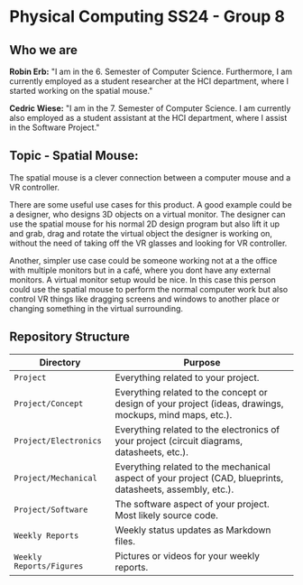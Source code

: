 # Physical Computing SS24 - Group 8

## Who we are

**Robin Erb:**
"I am in the 6. Semester of Computer Science. Furthermore, I am currently employed as a student researcher at the HCI department, where I started working on the spatial mouse."

**Cedric Wiese:**
"I am in the 7. Semester of Computer Science. I am currently also employed as a student assistant at the HCI department, where I assist in the Software Project."


## Topic - Spatial Mouse:

The spatial mouse is a clever connection between a computer mouse and a VR controller. 

There are some useful use cases for this product. 
A good example could be a designer, who designs 3D objects on a virtual monitor. The designer can use the spatial mouse for his normal 2D design program but also lift it up and grab, drag and rotate the virtual object the designer is working on, without the need of taking off the VR glasses and looking for VR controller. 

Another, simpler use case could be someone working not at a the office with multiple monitors but in a café, where you dont have any external monitors. A virtual monitor setup would be nice. In this case this person could use the spatial mouse to perform the normal computer work but also control VR things like dragging screens and windows to another place or changing something in the virtual surrounding.


## Repository Structure

| Directory | Purpose |
|-----------|---------|
| `Project` | Everything related to your project. |
| `Project/Concept` | Everything related to the concept or design of your project (ideas, drawings, mockups, mind maps, etc.). |
| `Project/Electronics` | Everything related to the electronics of your project (circuit diagrams, datasheets, etc.). |
| `Project/Mechanical` | Everything related to the mechanical aspect of your project (CAD, blueprints, datasheets, assembly, etc.). |
| `Project/Software` | The software aspect of your project. Most likely source code. |
| `Weekly Reports` | Weekly status updates as Markdown files. |
| `Weekly Reports/Figures` | Pictures or videos for your weekly reports. |
